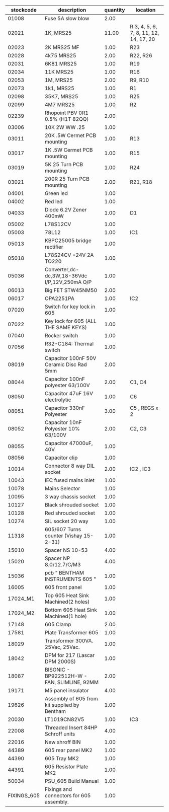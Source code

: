 |stockcode|description|quantity|location|
|---------|-----------|--------|--------|
|01008|Fuse 5A slow blow|2.00||
|02021|1K, MRS25|11.00|R 3, 4, 5, 6, 7, 8, 11, 12, 14, 17, 20|
|02023|2K MRS25 MF|1.00|R23|
|02028|4k75 MRS25|2.00|R22, R26|
|02031|6K81  MRS25|1.00|R19|
|02034|11K MRS25|1.00|R16|
|02053|1M, MRS25|2.00|R9, R10|
|02073|1k1, MRS25|1.00|R1|
|02098|35K7, MRS25|1.00|R25|
|02099|4M7 MRS25|1.00|R2|
|02239|Rhopoint PBV 0R1 0.5% (H1T 82QQ)|2.00||
|03006|10K 2W WW .25|1.00||
|03011|20K .5W Cermet PCB mounting|1.00|R13|
|03017|1K .5W Cermet PCB mounting|1.00|R15|
|03019|5K 25 Turn PCB mounting|1.00|R24|
|03021|200R 25 Turn PCB mounting|2.00|R21, R18|
|04001|Green led|1.00||
|04002|Red led|1.00||
|04033|Diode 6.2V Zener 400mW|1.00|D1|
|05002|L78S12CV|1.00||
|05003|78L12|1.00|IC1|
|05013|KBPC25005 bridge rectifier|1.00||
|05018|L78S24CV +24V 2A TO220|1.00||
|05036|Converter,dc-dc,3W,18-36Vdc I/P,12V,250mA O/P|1.00||
|06013|Big FET  STW45NM50|2.00||
|06017|OPA2251PA|1.00|IC2|
|07020|Switch for key lock in 605|1.00||
|07022|Key lock for 605 (ALL THE SAME KEYS)|1.00||
|07040|Rocker switch|1.00||
|07056|R32-C184: Thermal switch|1.00||
|08019|Capacitor 100nF 50V Ceramic Disc Rad 5mm|2.00||
|08044|Capacitor 100nF polyester 63/100V|2.00|C1, C4|
|08050|Capacitor 47uF 16V electrolytic|1.00|C6|
|08051|Capacitor 330nF Polyester|3.00|C5 , REGS x 2|
|08052|Capacitor 10nF Polyester 10% 63/100V|2.00|C2, C3|
|08055|Capacitor 47000uF, 40V|1.00||
|08056|Capacitor clip|1.00||
|10014|Connector 8 way DIL socket|2.00|IC2 , IC3|
|10043|IEC fused mains inlet|1.00||
|10078|Mains Selector|1.00||
|10095|3 way chassis socket|1.00||
|10127|Black shrouded socket|1.00||
|10128|Red shrouded socket|1.00||
|10274|SIL socket 20 way|1.00||
|11318|605/607 Turns counter (Vishay 15-2-31)|1.00||
|15010|Spacer NS 10-53|4.00||
|15020|Spacer NP 8.0/12.7/C/M3|4.00||
|15036|pcb  " BENTHAM INSTRUMENTS 605 "|1.00||
|16005|605 front panel|1.00||
|17024_M1|Top 605 Heat Sink Machined(2 holes)|1.00||
|17024_M2|Bottom 605 Heat Sink Machined(1 hole)|1.00||
|17148|605 Clamp|2.00||
|17581|Plate Transformer 605|1.00||
|18029|Transformer 300VA. 25Vac, 25Vac.|1.00||
|18042|DPM for 217 (Lascar DPM 2000S)|1.00||
|18087|BISONIC - BP922512H-W - FAN, SLIMLINE, 92MM|2.00||
|19171|M5 panel insulator|4.00||
|19626|Assembly of 605 from kit supplied by Bentham|1.00||
|20030|LT1019CN82V5|1.00|IC3|
|22008|Threaded Insert 84HP Schroff units|4.00||
|22016|New shroff BIN|1.00||
|44389|605 rear panel MK2|1.00||
|44390|605 Tray MK2|1.00||
|44391|605 Resistor Plate MK2|1.00||
|50034|PSU_605 Build Manual|1.00||
|FIXINGS_605|Fixings and connectors for 605 assembly.|1.00||
